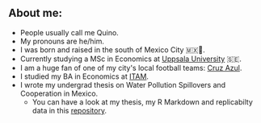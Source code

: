 ## About me:

- People usually call me Quino.
- My pronouns are he/him.
- I was born and raised in the south of Mexico City 🇲🇽🌮.
- Currently studying a MSc in Economics at [Uppsala University](https://www.nek.uu.se/?languageId=1) 🇸🇪.
- I am a huge fan of one of my city's local football teams: [Cruz Azul](https://www.cruzazulfc.com.mx/).
- I studied my BA in Economics at [ITAM](https://www.itam.mx/). 
- I wrote my undergrad thesis on Water Pollution Spillovers and Cooperation in Mexico.
  - You can have a look at my thesis, my R Markdown and replicabilty data in this [repository](https://github.com/quinoba/Spillovers_Cooperation).
 


